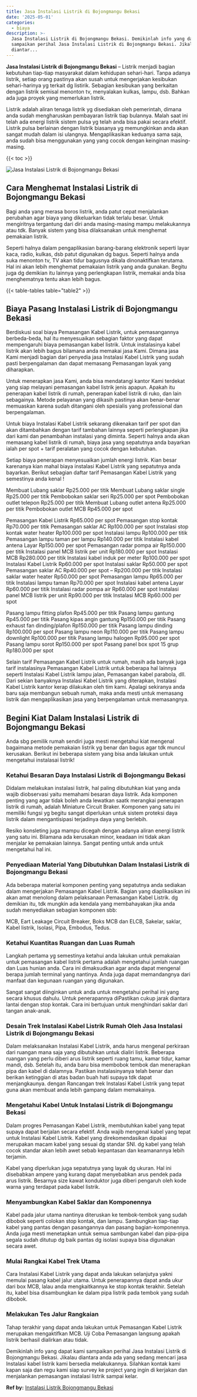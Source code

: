 ```yaml
---
title: Jasa Instalasi Listrik di Bojongmangu Bekasi
date: '2025-05-01'
categories:
  - biaya
description: >-
  Jasa Instalasi Listrik di Bojongmangu Bekasi. Demikinlah info yang dapat kami
  sampaikan perihal Jasa Instalasi Listrik di Bojongmangu Bekasi. Jikalau
  diantar...
---
```


**Jasa Instalasi Listrik di Bojongmangu Bekasi** – Listrik menjadi bagian kebutuhan tiap-tiap masyarakat dalam kehidupan sehari-hari. Tanpa adanya listrik, setiap orang pastinya akan susah untuk mengerjakan kesibukan sehari-harinya yg terkait dg listirik. Sebagian kesibukan yang berkaitan dengan listrik semisal menonton tv, menyalakan kulkas, lampu, dsb. Bahkan ada juga proyek yang memerlukan listrik.

Listrik adalah aliran tenaga listrik yg disediakan oleh pemerintah, dimana anda sudah mengharuskan pembayaran listrik tiap bulannya. Malah saat ini telah ada energi listrik sistem pulsa yg telah anda bisa pakai secara efektif. Listrik pulsa berlainan dengan listrik biasanya yg memungkinkan anda akan sangat mudah dalam isi ulangnya. Mengaplikasikan keduanya sama saja, anda sudah bisa menggunakan yang yang cocok dengan keinginan masing-masing.

{{< toc >}}

![Jasa Instalasi Listrik di Bojongmangu Bekasi](/images/instalasi-listrik-murah07.png)

## Cara Menghemat Instalasi Listrik di Bojongmangu Bekasi

Bagi anda yang merasa boros listrik, anda patut cepat menjalankan perubahan agar biaya yang dikeluarkan tidak terlalu besar. Untuk mengiritnya tergantung dari diri anda masing-masing mampu melakukannya atau tdk. Banyak sistem yang bisa dilaksanakan untuk menghemat pemakaian listrik.

Seperti halnya dalam pengaplikasian barang-barang elektronik seperti layar kaca, radio, kulkas, dsb patut digunakan dg bagus. Seperti halnya anda suka menonton tv, TV akan tidur bagusnya dikala dinonaktifkan terutama. Hal ini akan lebih menghemat pemakaian listrik yang anda gunakan. Begitu juga dg demikian itu lainnya yang perlengkapan listrik, memakai anda bisa menghematnya tentu akan lebih bagus.

{{< table-tables table="table2" >}}

## Biaya Pasang Instalasi Listrik di Bojongmangu Bekasi

Berdiskusi soal biaya Pemasangan Kabel Listrik, untuk pemasangannya berbeda-beda, hal itu menyesuaikan sebagian faktor yang dapat mempengaruhi biaya pemasangan kabel listrik. Untuk instalasinya kabel listrik akan lebih bagus bilamana anda memakai jasa Kami. Dimana jasa Kami menjadi bagian dari penyedia jasa Instalasi Kabel Listrik yang sudah pasti berpengalaman dan dapat memasang Pemasangan layak yang diharapkan.

Untuk menerapkan jasa Kami, anda bisa mendatangi kantor Kami terdekat yang siap melayani pemasangan kabel listrik jenis apapun. Apakah itu penerapan kabel listrik di rumah, penerapan kabel listrik di ruko, dan lain sebagainya. Metode pelayanan yang dikasih pastinya akan benar-benar memuaskan karena sudah ditangani oleh spesialis yang professional dan berpengalaman.

Untuk biaya Instalasi Kabel Listrik sekarang dikenakan tarif per spot dan akan ditambahkan dengan tarif tambahan lainnya seperti perlengkapan jika dari kami dan penambahan instalasi yang diminta. Seperti halnya anda akan memasang kabel listrik di rumah, biaya jasa yang sepatutnya anda bayarkan ialah per spot + tarif peralatan yang cocok dengan kebutuhan.

Setiap biaya penerapan menyesuaikan jumlah energi listrik. Kian besar karenanya kian mahal biaya instalasi Kabel Listrik yang sepatutnya anda bayarkan. Berikut sebagian daftar tarif Pemasangan Kabel Listrik yang semestinya anda kenal !

Membuat Lubang saklar Rp25.000 per titik Membuat Lubang saklar single Rp25.000 per titik Pembobokan saklar seri Rp25.000 per spot Pembobokan outlet telepon Rp25.000 per titik Membuat Lubang outlet antena Rp25.000 per titik Pembobokan outlet MCB Rp45.000 per spot

Pemasangan Kabel Listrik Rp65.000 per spot Pemasangan stop kontak Rp70.000 per titik Pemasangan saklar AC Rp100.000 per spot Instalasi stop kontak water heater Rp100.000 per spot Instalasi lampu Rp100.000 per titik Pemasangan lampu taman per lampu Rp140.000 per titik Instalasi kabel antena Layar Rp150.000 per spot Pemasangan radar pompa air Rp150.000 per titik Instalasi panel MCB listrik per unit Rp180.000 per spot Instalasi MCB Rp280.000 per titik Instalasi kabel induk per meter Rp100.000 per spot Instalasi Kabel Listrik Rp60.000 per spot Instalasi saklar Rp50.000 per spot Pemasangan saklar AC Rp40.000 per spot – Rp200.000 per titik Instalasi saklar water heater Rp50.000 per spot Pemasangan lampu Rp65.000 per titik Instalasi lampu taman Rp70.000 per spot Instalasi kabel antena Layar Rp60.000 per titik Instalasi radar pompa air Rp60.000 per spot Instalasi panel MCB listrik per unit Rp90.000 per titik Instalasi MCB Rp60.000 per spot

Pasang lampu fitting plafon Rp45.000 per titik Pasang lampu gantung Rp45.000 per titik Pasang kipas angin gantung Rp150.000 per titik Pasang exhaust fan dinding/plafon Rp150.000 per titik Pasang lampu dinding Rp100.000 per spot Pasang lampu neon Rp110.000 per titik Pasang lampu downlight Rp100.000 per titik Pasang lampu halogen Rp95.000 per spot Pasang lampu sorot Rp150.000 per spot Pasang panel box spot 15 grup Rp180.000 per spot

Selain tarif Pemasangan Kabel Listrik untuk rumah, masih ada banyak juga tarif instalasinya Pemasangan Kabel Listrik untuk beberapa hal lainnya seperti Instalasi Kabel Listrik lampu jalan, Pemasangan kabel parabola, dll. Dari sekian banyaknya Instalasi Kabel Listrik yang diterapkan, Instalasi Kabel Listrik kantor kerap dilakukan oleh tim kami. Apalagi sekiranya anda baru saja membangun sebuah rumah, maka anda mesti untuk memasang listrik dan mengaplikasikan jasa yang berpengalaman untuk memasangnya.

## Begini Kiat Dalam Instalasi Listrik di Bojongmangu Bekasi


Anda sbg pemilik rumah sendiri juga mesti mengetahui kiat mengenal bagaimana metode pemakaian listrik yg benar dan bagus agar tdk muncul kerusakan. Berikut ini beberapa sistem yang bisa anda lakukan untuk mengetahui instalasai listrik!

### Ketahui Besaran Daya Instalasi Listrik di Bojongmangu Bekasi

Didalam melakukan instalasi listrik, hal paling dibutuhkan kiat yang anda wajib diobservasi yaitu memahami besaran daya listrik. Ada komponen penting yang agar tidak boleh anda lewatkan saatk merangkai penerapan listrik di rumah, adalah Miniature Circuit Braker. Komponen yang satu ini memiliki fungsi yg begitu sangat diperlukan untuk sistem proteksi daya listrik dalam mengantisipasi terjadinya daya yang berlebih.

Resiko konsleting juga mampu dicegah dengan adanya aliran energi listrik yang satu ini. Bilamana ada kerusakan minor, keadaan ini tidak akan menjalar ke pemakaian lainnya. Sangat penting untuk anda untuk mengetahui hal ini.

### Penyediaan Material Yang Dibutuhkan Dalam Instalasi Listrik di Bojongmangu Bekasi

Ada beberapa material komponen penting yang sepatutnya anda sediakan dalam mengerjakan Pemasangan Kabel Listrik. Bagian yang diaplikasikan ini akan amat menolong dalam pelaksanaan Pemasangan Kabel Listrik. dg demikian itu, tdk mungkin ada kendala yang membahayakan jika anda sudah menyediakan sebagian komponen sbb:

MCB, Eart Leakage Circuit Breaker, Boks MCB dan ELCB, Sakelar, saklar, Kabel listrik, Isolasi, Pipa, Embodus, Tedus.

### Ketahui Kuantitas Ruangan dan Luas Rumah

Langkah pertama yg semestinya ketahui anda lakukan untuk pemakaian untuk pemasangan kabel listrik pertama adalah mengetahui jumlah ruangan dan Luas hunian anda. Cara ini dimaksudkan agar anda dapat mengenal berapa jumlah terminal yang nantinya. Anda juga dapat memandangnya dari manfaat dan kegunaan ruangan yang digunakan.

Sangat sangat diinginkan untuk anda untuk mengetahui perihal ini yang secara khusus dahulu. Untuk penerapannya diPastikan cukup jarak diantara lantai dengan stop kontak. Cara ini bertujuan untuk menghindari saklar dari tangan anak-anak.

### Desain Trek Instalasi Kabel Listrik Rumah Oleh Jasa Instalasi Listrik di Bojongmangu Bekasi

Dalam melaksanakan Instalasi Kabel Listrik, anda harus mengenal perkiraan dari ruangan mana saja yang dibutuhkan untuk dialiri listrik. Beberapa ruangan yang perlu diberi arus listrik seperti ruang tamu, kamar tidur, kamar mandi, dsb. Setelah itu, anda baru bisa membobok tembok dan menerapkan pipa dan kabel di dalamnya. Pastikan instalasinyanya telah benar dan berikan ketinggian di atas badan buah hati supaya tdk dapat menjangkaunya. dengan Rancangan trek Instalasi Kabel Listrik yang tepat guna akan membuat anda lebih gampang dalam memakainya.

### Mengetahui Kabel Untuk Instalasi Listrik di Bojongmangu Bekasi

Dalam progres Pemasangan Kabel Listrik, membutuhkan kabel yang tepat supaya dapat berjalan secara efektif. Anda wajib mengenal kabel yang tepat untuk Instalasi Kabel Listrik. Kabel yang direkomendasikan dipakai merupakan macam kabel yang sesuai dg standar SNI. dg kabel yang telah cocok standar akan lebih awet sebab kepantasan dan keamanannya lebih terjamin.

Kabel yang diperlukan juga sepatutnya yang layak dg ukuran. Hal ini disebabkan ampere yang kurang dapat menyebabkan arus pendek pada arus listrik. Besarnya size kawat konduktor juga diberi pengaruh oleh kode warna yang terdapat pada kabel listrik.

### Menyambungkan Kabel Saklar dan Komponennya

Kabel pada jalur utama nantinya diteruskan ke tembok-tembok yang sudah dibobok seperti colokan stop kontak, dan lampu. Sambungkan tiap-tiap kabel yang pantas dengan pasangannya dan pasang bagian-komponennya. Anda juga mesti menetapkan untuk semua sambungan kabel dan pipa-pipa segala sudah ditutup dg baik pantas dg isolasi supaya bisa digunakan secara awet.

### Mulai Rangkai Kabel Trek Utama

Cara Instalasi Kabel Listrik yang dapat anda lakukan selanjutya yakni memulai pasang kabel jalur utama. Untuk penerapannya dapat anda ukur dari box MCB, lalau anda mengkaitkannya ke stop kontak terakhir. Setelah itu, kabel bisa disambungkan ke dalam pipa listrik pada tembok yang sudah dibobok.

### Melakukan Tes Jalur Rangkaian

Tahap terakhir yang dapat anda lakukan untuk Pemasangan Kabel Listrik merupakan mengaktifkan MCB. Uji Coba Pemasangan langsung apakah listrik berhasil dialirkan atau tidak.

Demikinlah info yang dapat kami sampaikan perihal Jasa Instalasi Listrik di Bojongmangu Bekasi. Jikalau diantara anda ada yang sedang mencari jasa Instalasi kabel listrik kami bersedia melakukannya. Silahkan kontak kami kapan saja dan regu kami siap survey ke project yang ingin di kerjakan dan menjalankan pemasangan instalasi listrik sampai kelar.

**Ref by:** [Instalasi Listrik Bojongmangu Bekasi](https://id.wikipedia.org/wiki/Instalasi)
